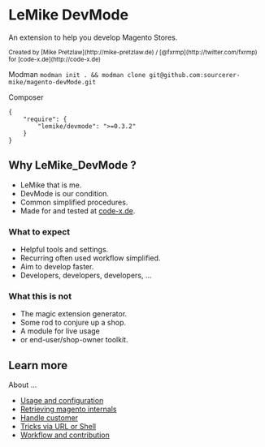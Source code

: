 # LeMike DevMode

An extension to help you develop Magento Stores.

<small>
    Created by [Mike Pretzlaw](http://mike-pretzlaw.de) / [@fxrmp](http://twitter.com/fxrmp)
    for [code-x.de](http://code-x.de)
</small>


Modman
`modman init . && modman clone git@github.com:sourcerer-mike/magento-devMode.git`

Composer
```
{
    "require": {
        "lemike/devmode": ">=0.3.2"
    }
}
```


## Why LeMike_DevMode ?

- LeMike that is me.
- DevMode is our condition.
- Common simplified procedures.
- Made for and tested at [code-x.de](http://code-x.de).


### What to expect

- Helpful tools and settings.
- Recurring often used workflow simplified.
- Aim to develop faster.
- Developers, developers, developers, ...


### What this is not

- The magic extension generator.
- Some rod to conjure up a shop.
- A module for live usage
- or end-user/shop-owner toolkit.


## Learn more

About ...

- [Usage and configuration](tree/master/doc/10-general.md)
- [Retrieving magento internals](tree/master/doc/30-core.md)
- [Handle customer](tree/master/doc/40-customer.md)
- [Tricks via URL or Shell](tree/master/doc/60-additional.md)
- [Workflow and contribution](tree/master/doc/90-devmode.md)
